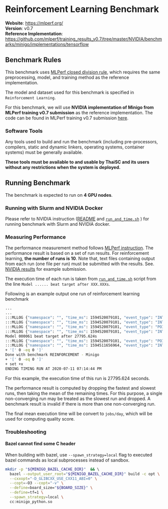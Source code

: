 # Reinforcement Learning Benchmark

**Website**: https://mlperf.org/  
**Version**: v0.7  
**Reference Implementation**: https://github.com/mlperf/training_results_v0.7/tree/master/NVIDIA/benchmarks/minigo/implementations/tensorflow

## Benchmark Rules

This benchmark uses [MLPerf closed division rule](https://github.com/mlperf/training_policies/blob/master/training_rules.adoc#closed-division), which requires the same preprocessing, model, and training method as the reference implementation.

The model and dataset used for this benchmark is specified in `Reinforcement Learning`. 

For this benchmark, we will use **NVIDIA implementation of Minigo from MLPerf training v0.7 submission** as the reference implementation. The code can be found in MLPerf training v0.7 submission [here](https://github.com/mlperf/training_results_v0.7/tree/master/NVIDIA/benchmarks/minigo/implementations/tensorflow).

### Software Tools

Any tools used to build and run the benchmark (including pre-processors, compilers, static and dynamic linkers, operating systems, container systems) must be generally available.

**These tools must be available to and usable by ThaiSC and its users without any restrictions when the system is deployed.**

## Running Benchmark

The benchmark is expected to run on **4 GPU nodes**.

### Running with Slurm and NVIDIA Docker

Please refer to NVIDIA instruction ([README](https://github.com/mlperf/training_results_v0.7/blob/master/NVIDIA/benchmarks/minigo/implementations/tensorflow/README.md) and [`run_and_time.sh`](https://github.com/mlperf/training_results_v0.7/blob/master/NVIDIA/benchmarks/minigo/implementations/tensorflow/run_and_time.sh) ) for running benchmark with Slurm and NVIDIA docker.

### Measuring Performance

The performance measurement method follows [MLPerf instruction](https://github.com/mlperf/training_policies/blob/master/training_rules.adoc#run-results). The performance result is based on a set of run results. For reinforcement learning, **the number of runs is 10**. Note that, text files containing output from each run (one file per run) must be submitted with the results. See. [NVIDIA results](https://github.com/mlperf/training_results_v0.7/tree/master/NVIDIA/results/dgx2_ngc20.06_tensorflow/minigo) for example submission.   

The execution time of each run is taken from [`run_and_time.sh`](https://github.com/mlperf/training_results_v0.7/blob/master/NVIDIA/benchmarks/minigo/implementations/tensorflow/run_and_time.sh) script from the line `Model ...... beat target after XXX.XXXs`.  

Following is an example output one run of reinforcement learning benchmark

```bash
...
...
:::MLLOG {"namespace": "", "time_ms": 1594520079101, "event_type": "INTERVAL_END", "key": "eval_stop", "value": null, "metadata": {"file": "./ml_perf/logger.py", "lineno": 27, "epoch_num": 43}}
:::MLLOG {"namespace": "", "time_ms": 1594520079101, "event_type": "INTERVAL_START", "key": "eval_start", "value": null, "metadata": {"file": "./ml_perf/logger.py", "lineno": 27, "epoch_num": 44}}
:::MLLOG {"namespace": "", "time_ms": 1594520079101, "event_type": "POINT_IN_TIME", "key": "eval_accuracy", "value": 0.51953125, "metadata": {"file": "./ml_perf/logger.py", "lineno": 27, "epoch_num": 44}}
:::MLLOG {"namespace": "", "time_ms": 1594520079101, "event_type": "INTERVAL_END", "key": "eval_stop", "value": null, "metadata": {"file": "./ml_perf/logger.py", "lineno": 27, "epoch_num": 44}}
Model 000061 beat target after 27795.624s
:::MLLOG {"namespace": "", "time_ms": 1594520079101, "event_type": "POINT_IN_TIME", "key": "eval_result", "value": 0.51953125, "metadata": {"file": "./ml_perf/logger.py", "lineno": 27, "epoch_num": 44, "timestamp": 27795.624}}
:::MLLOG {"namespace": "", "time_ms": 1594511656964, "event_type": "INTERVAL_END", "key": "run_stop", "value": null, "metadata": {"file": "./ml_perf/logger.py", "lineno": 27, "status": "success"}}
+ '[' 0 -eq 0 ']'
Done with benchmark REINFORCEMENT - Minigo
+ '[' 0 -eq 0 ']'
+ set +x
ENDING TIMING RUN AT 2020-07-11 07:14:44 PM
```

For this example, the execution time of this run is 27795.624 seconds. 

The performance result is computed by dropping the fastest and slowest runs, then taking the mean of the remaining times. For this purpose, a single non-converging run may be treated as the slowest run and dropped. A benchmark result is invalid if there is more than one non-converging run.

The final mean execution time will be convert to `jobs/day`, which will be used for computing quality score. 

### Troubleshooting

#### Bazel cannot find some C header

When building with bazel, use `--spawn_strategy=local` flag to executed bazel commands as local subprocesses instead of sandbox. 

``` bash
mkdir -p "${MINIGO_BAZEL_CACHE_DIR}"  && \ 
  bazel --output_user_root="${MINIGO_BAZEL_CACHE_DIR}" build -c opt \
  --cxxopt="-D_GLIBCXX_USE_CXX11_ABI=0" \
  --copt=-O3 --copt="-v" \
  --define=board_size="${BOARD_SIZE}" \
  --define=tf=1 \
  --spawn_strategy=local \
  cc:minigo_python.so
```
